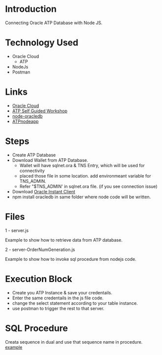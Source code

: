 # Introduction

Connecting Oracle ATP Database with Node JS.


# Technology Used

* Oracle Cloud
    - ATP
* NodeJs
* Postman

# Links

* [Oracle Cloud](http://cloud.oracle.com)
* [ATP Self Guided Workshop](https://oracle.github.io/learning-library/workshops/autonomous-transaction-processing/?page=README.md)
* [node-oracledb](https://oracle.github.io/node-oracledb/doc/api.html)
* [ATPnodeapp](https://github.com/kbhanush/ATPnodeapp)

# Steps

* Create ATP Database
* Download Wallet from ATP Database.
    - Wallet will have sqlnet.ora & TNS Entry, which will be used for connectivity
    - placed those file in some location. add environmeant variable for TNS_ADMIN. 
    - Refer "$TNS_ADMIN' in sqlnet.ora file. (if you see connection issue)
* Download [Oracle Instant Client](https://www.oracle.com/database/technologies/instant-client/downloads.html)
* npm install oracledb in same folder where node code will be written.


# Files

1 - server.js

Example to show how to retrieve data from ATP database.

2 - server-OrderNumGeneration.js

Example to show how to invoke sql procedure from nodejs code.

# Execution Block

* Create you ATP Instance & save your credentails.
* Enter the same credentails in the js file code.
* change the select statement according to your table instance.
* use postman to trigger the rest to that server.

# SQL Procedure

Creata sequence in dual and use that sequence name in procedure. [example](http://www.java2s.com/Code/Oracle/Sequence/Usedualtabletochecksequence.htm)
